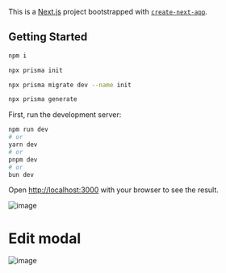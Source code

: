 This is a [Next.js](https://nextjs.org/) project bootstrapped with [`create-next-app`](https://github.com/vercel/next.js/tree/canary/packages/create-next-app).

## Getting Started

```bash
npm i

npx prisma init

npx prisma migrate dev --name init

npx prisma generate
```

First, run the development server:

```bash
npm run dev
# or
yarn dev
# or
pnpm dev
# or
bun dev
```

Open [http://localhost:3000](http://localhost:3000) with your browser to see the result.

![image](https://github.com/ferdiansyah783/Level-3-Tugas-10/assets/68723369/e405e5fa-acd0-4386-8843-a50cd0dd806e)

# Edit modal
![image](https://github.com/ferdiansyah783/Level-3-Tugas-10/assets/68723369/5cea4e6c-7c35-4259-abc1-ee9e1639ecf2)


